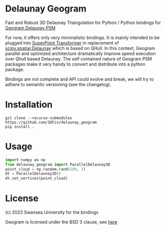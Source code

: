 # Delaunay Geogram

Fast and Robust 3D Delaunay Triangulation for Python / Python bindings for [Geogram Delaunay PSM](https://github.com/BrunoLevy/geogram.psm.Delaunay)

For now, it offers only very minimalistic bindings. 
It is mainly intended to be plugged into [SuperPoint Transformer](https://github.com/drprojects/superpoint_transformer) 
in replacement of [scipy.spatial.Delaunay](https://docs.scipy.org/doc/scipy/reference/generated/scipy.spatial.Delaunay.html) which is based on QHull.
In this context, Geogram parallel and optimized architecture dramatically improve speed execution over Qhull based Delaunay.
The self contained nature of Geogram PSM packages make it very handy to convert and distribute into a python package.

Bindings are not complete and API could evolve and break, we will try to adhere to semantic versioning (see the changelog).

# Installation


```console
git clone --recurse-submodules https://github.com/3DFin/delaunay_geogram
pip install .
```

# Usage

```python
import numpy as np
from delaunay_geogram import ParallelDelaunay3D
point_cloud = np.random.rand(100, 3)
dt = ParallelDelaunay3D()
dt.set_vertices(point_cloud)
```

# License

(c) 2023 Swansea University for the bindings

Geogram is licensed under the BSD 3 clause, see [here](https://github.com/BrunoLevy/geogram.psm.Delaunay/blob/main/LICENSE)
